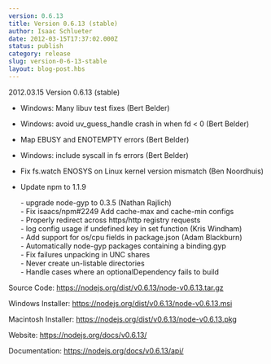 ```yaml
---
version: 0.6.13
title: Version 0.6.13 (stable)
author: Isaac Schlueter
date: 2012-03-15T17:37:02.000Z
status: publish
category: release
slug: version-0-6-13-stable
layout: blog-post.hbs
---
```


<p>2012.03.15 Version 0.6.13 (stable)

</p>
<ul>
<li><p>Windows: Many libuv test fixes (Bert Belder)</p>
</li>
<li><p>Windows: avoid uv_guess_handle crash in when fd &lt; 0 (Bert Belder)</p>
</li>
<li><p>Map EBUSY and ENOTEMPTY errors (Bert Belder)</p>
</li>
<li><p>Windows: include syscall in fs errors (Bert Belder)</p>
</li>
<li><p>Fix fs.watch ENOSYS on Linux kernel version mismatch (Ben Noordhuis)</p>
</li>
<li><p>Update npm to 1.1.9</p>
<p>
- upgrade node-gyp to 0.3.5 (Nathan Rajlich)<br>
- Fix isaacs/npm#2249 Add cache-max and cache-min configs<br>
- Properly redirect across https/http registry requests<br>
- log config usage if undefined key in set function (Kris Windham)<br>
- Add support for os/cpu fields in package.json (Adam Blackburn)<br>
- Automatically node-gyp packages containing a binding.gyp<br>
- Fix failures unpacking in UNC shares<br>
- Never create un-listable directories<br>
- Handle cases where an optionalDependency fails to build
</p>
</li>
</ul>
<p>Source Code: <a href="https://nodejs.org/dist/v0.6.13/node-v0.6.13.tar.gz">https://nodejs.org/dist/v0.6.13/node-v0.6.13.tar.gz</a>

</p>
<p>Windows Installer: <a href="https://nodejs.org/dist/v0.6.13/node-v0.6.13.msi">https://nodejs.org/dist/v0.6.13/node-v0.6.13.msi</a>

</p>
<p>Macintosh Installer: <a href="https://nodejs.org/dist/v0.6.13/node-v0.6.13.pkg">https://nodejs.org/dist/v0.6.13/node-v0.6.13.pkg</a>

</p>
<p>Website: <a href="https://nodejs.org/docs/v0.6.13/">https://nodejs.org/docs/v0.6.13/</a>

</p>
<p>Documentation: <a href="https://nodejs.org/docs/v0.6.13/api/">https://nodejs.org/docs/v0.6.13/api/</a>
</p>
